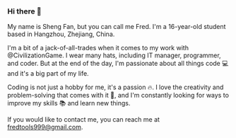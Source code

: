 ### Hi there 👋
My name is Sheng Fan, but you can call me Fred. I'm a 16-year-old student based in Hangzhou, Zhejiang, China.

I'm a bit of a jack-of-all-trades when it comes to my work with @CivilizationGame. I wear many hats, including IT manager, programmer, and coder. But at the end of the day, I'm passionate about all things code 💻 and it's a big part of my life.

Coding is not just a hobby for me, it's a passion 🔥. I love the creativity and problem-solving that comes with it 🤔, and I'm constantly looking for ways to improve my skills 📚 and learn new things.

If you would like to contact me, you can reach me at fredtools999@gmail.com.
